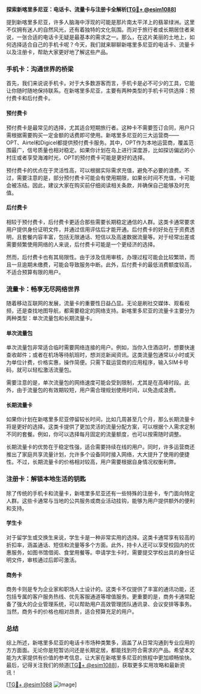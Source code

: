 **探索新喀里多尼亚：电话卡、流量卡与注册卡全解析[[TG💪+ @esim1088](https://t.me/s/esim1088)]**

提到新喀里多尼亚，许多人脑海中浮现的可能是那片南太平洋上的翡翠绿洲。这里不仅拥有迷人的自然风光，还有着独特的文化氛围。而对于旅行者或长期居住者来说，一张合适的电话卡无疑是最基本的需求之一。那么，在这片美丽的土地上，如何选择适合自己的手机卡呢？今天，我们就来聊聊新喀里多尼亚的电话卡、流量卡以及注册卡，帮助大家更好地了解这些产品。

### 手机卡：沟通世界的桥梁

首先，我们来说说手机卡。对于大多数游客而言，手机卡是必不可少的工具，它能让你随时随地保持联系。在新喀里多尼亚，主要有两种类型的手机卡可供选择：预付费卡和后付费卡。

#### 预付费卡

预付费卡是最常见的选择，尤其适合短期旅行者。这种卡不需要签订合同，用户只需根据需要购买一定金额的话费即可使用。新喀里多尼亚的三大运营商——OPT、Airtel和Digicel都提供预付费卡服务。其中，OPT作为本地运营商，覆盖范围最广，信号质量也相对稳定。如果你计划在岛上进行深度游，比如探访偏远的小村庄或者享受海滩时光，OPT的预付费卡可能是更好的选择。

预付费卡的优点在于灵活性高，可以根据实际需求充值，避免不必要的浪费。不过，需要注意的是，部分预付费卡可能会有使用期限，如果长时间不充值，卡可能会被冻结。因此，建议大家在购买前仔细阅读相关条款，并确保自己能够及时充值。

#### 后付费卡

相较于预付费卡，后付费卡更适合那些需要长期稳定通信的人群。这类卡通常要求用户提供身份证明文件，并通过信用评估后才能开通。后付费卡的好处在于资费透明，且套餐内容丰富，包括无限通话、短信以及高速数据流量等。对于经常出差或需要频繁使用网络的人来说，后付费卡可能是一个更经济的选择。

然而，后付费卡也有其局限性。由于涉及信用审核，办理过程可能会比较繁琐，而且一旦逾期未缴费，可能会导致服务中断。此外，后付费卡的最低消费额度较高，不适合预算有限的用户。

### 流量卡：畅享无尽网络世界

随着移动互联网的发展，流量卡的重要性日益凸显。无论是刷社交媒体、观看视频，还是查找地图导航，都需要稳定的网络支持。新喀里多尼亚的流量卡主要分为两种类型：单次流量包和长期流量卡。

#### 单次流量包

单次流量包非常适合临时需要网络连接的用户。例如，当你入住酒店时，想要快速查收邮件；或者在机场等待航班时，想浏览新闻资讯。这类流量包通常以小时或天为单位计费，价格实惠，操作简便。只需下载运营商的应用程序，输入SIM卡号码，就可以轻松激活流量包。

需要注意的是，单次流量包的网络速度可能会受到限制，尤其是在高峰时段。此外，由于流量包的有效期较短，用户需合理规划使用时间，以免造成浪费。

#### 长期流量卡

如果你计划在新喀里多尼亚停留较长时间，比如几周甚至几个月，那么长期流量卡将是更好的选择。这类卡提供了更加灵活的流量分配方案，可以根据个人需求定制不同的套餐。例如，你可以选择每月固定的流量额度，也可以按需随时调整。

长期流量卡的优势在于稳定性强，适合需要持续在线的用户。同时，许多运营商还推出了家庭共享流量计划，允许多个设备同时接入网络，大大提升了使用的便捷性。不过，长期流量卡的价格相对较高，用户需要根据自身情况权衡利弊。

### 注册卡：解锁本地生活的钥匙

除了传统的手机卡和流量卡，新喀里多尼亚还有一些特殊的注册卡，专门面向特定人群。这些卡通常与当地的公共服务或商业活动挂钩，能够为用户提供额外的便利和支持。

#### 学生卡

对于留学生或交换生来说，学生卡是一种非常实用的选择。这类卡通常享有较高的折扣率，涵盖通话、短信和流量等多个方面。此外，持卡人还可以享受校园内的优惠服务，如图书馆借阅、食堂用餐等。申请学生卡时，需要提交学校出具的身份证明文件，审核通过后即可激活。

#### 商务卡

商务卡则是专为企业家和职场人士设计的。这类卡不仅提供了丰富的通讯功能，还包括专属的客户服务热线、优先客服通道等增值服务。更重要的是，商务卡通常配备了强大的企业管理系统，可以帮助用户高效管理团队通讯录、会议安排等事务。当然，商务卡的价格也相对昂贵，适合预算充足的用户。

### 总结

综上所述，新喀里多尼亚的电话卡市场种类繁多，涵盖了从日常沟通到专业应用的方方面面。无论你是短暂访问还是长期定居，都能找到符合需求的产品。希望本文能为大家提供有价值的参考信息，让大家在新喀里多尼亚的旅程中更加顺畅愉快。最后，记得关注我们的频道[[TG💪+ @esim1088](https://t.me/s/esim1088)]，获取更多实用攻略和最新资讯！

[[TG💪+ @esim1088](https://t.me/s/esim1088) ![Image](https://i.postimg.cc/4NQfJmqS/Snipaste-2025-05-13-00-14-12.png)]